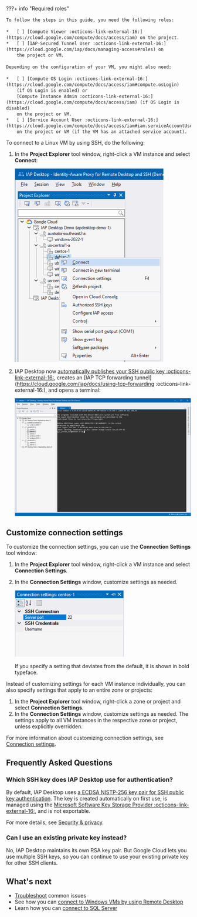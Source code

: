 ???+ info "Required roles"

    To follow the steps in this guide, you need the following roles:
    
    *   [ ] [Compute Viewer :octicons-link-external-16:](https://cloud.google.com/compute/docs/access/iam) on the project.
    *   [ ] [IAP-Secured Tunnel User :octicons-link-external-16:](https://cloud.google.com/iap/docs/managing-access#roles) on
        the project or VM.
    
    Depending on the configuration of your VM, you might also need:
    
    *   [ ] [Compute OS Login :octicons-link-external-16:](https://cloud.google.com/compute/docs/access/iam#compute.osLogin)
        (if OS Login is enabled) or 
        [Compute Instance Admin :octicons-link-external-16:](https://cloud.google.com/compute/docs/access/iam) (if OS Login is disabled)
        on the project or VM.
    *   [ ] [Service Account User :octicons-link-external-16:](https://cloud.google.com/compute/docs/access/iam#iam.serviceAccountUser) 
        on the project or VM (if the VM has an attached service account).

To connect to a Linux VM by using SSH, do the following:

1. In the **Project Explorer** tool window, right-click a VM instance and select **Connect**:

   ![Context menu](images/Connecting-SSH.png)


 1. IAP Desktop now [automatically publishes your SSH public key :octicons-link-external-16:](https://cloud.google.com/compute/docs/instances/access-overview#managing_user_access), 
    creates an [IAP TCP forwarding tunnel](https://cloud.google.com/iap/docs/using-tcp-forwarding :octicons-link-external-16:), and
    opens a terminal:
   
    ![SSH Terminal](images/SSH-Terminal.png)

## Customize connection settings

To customize the connection settings, you can use the **Connection Settings** tool window:

1.  In the **Project Explorer** tool window, right-click a VM instance and select **Connection Settings**.
1.  In the **Connection Settings** window, customize settings as needed. 

    ![Connection settings](images/Connection-Settings-SSH.png)

    If you specify a setting
    that deviates from the default, it is shown in bold typeface.

Instead of customizing settings for each VM instance individually, you can also specify settings that apply to 
an entire zone or projects:

1.  In the **Project Explorer** tool window, right-click a zone or project and select **Connection Settings**.
1.  In the **Connection Settings** window, customize settings as needed. The settings apply to all VM instances
    in the respective zone or project, unless explicitly overridden.

For more information about customizing connection settings, see [Connection settings](toolwindow-connection-settings.md).


## Frequently Asked Questions

### Which SSH key does IAP Desktop use for authentication?

By default, IAP Desktop uses [a ECDSA NISTP-256 key pair for SSH public key authentication](ssh-algorithms.md).
The key is created automatically on first use, is managed using the
[Microsoft Software Key Storage Provider :octicons-link-external-16:](https://docs.microsoft.com/en-us/windows/win32/seccertenroll/cng-key-storage-providers#microsoft-software-key-storage-provider),
and is not exportable.

For more details, see [Security & privacy](security.md).

### Can I use an existing private key instead?

No, IAP Desktop maintains its own RSA key pair. But Google Cloud lets you use multiple 
SSH keys, so you can continue to use your existing private key for other SSH clients.

## What's next

*   [Troubleshoot](troubleshooting.md) common issues
*   See how you can [connect to Windows VMs by using Remote Desktop](connect-windows.md)
*   Learn how you can [connect to SQL Server](connect-sqlserver.md)
